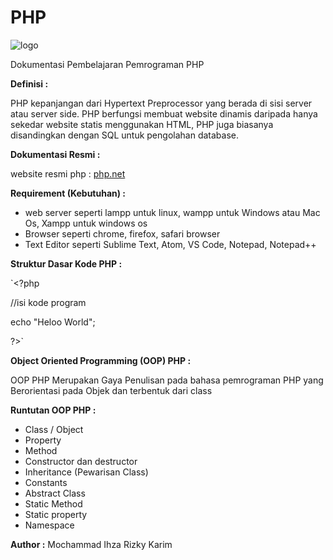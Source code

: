 # PHP

![logo](https://www.php.net/images/logos/new-php-logo.png)

Dokumentasi Pembelajaran Pemrograman PHP 

**Definisi :**

PHP kepanjangan dari Hypertext Preprocessor yang berada di sisi server atau server side.
PHP berfungsi membuat website dinamis daripada hanya sekedar website statis menggunakan HTML, PHP juga
biasanya disandingkan dengan SQL untuk pengolahan database.

**Dokumentasi Resmi :**

website resmi php : [php.net](https://www.php.net/)

**Requirement (Kebutuhan) :**

- web server seperti lampp untuk linux, wampp untuk Windows atau Mac Os, Xampp untuk windows os
- Browser seperti chrome, firefox, safari browser
- Text Editor seperti Sublime Text, Atom, VS Code, Notepad, Notepad++

**Struktur Dasar Kode PHP :**


`<?php

//isi kode program

echo "Heloo World";

?>`

**Object Oriented Programming (OOP) PHP :**

OOP PHP Merupakan Gaya Penulisan pada bahasa pemrograman PHP yang Berorientasi pada Objek
dan terbentuk dari class

**Runtutan OOP PHP :**
- Class / Object
- Property
- Method
- Constructor dan destructor
- Inheritance (Pewarisan Class)
- Constants
- Abstract Class
- Static Method
- Static property
- Namespace

**Author :** Mochammad Ihza Rizky Karim

